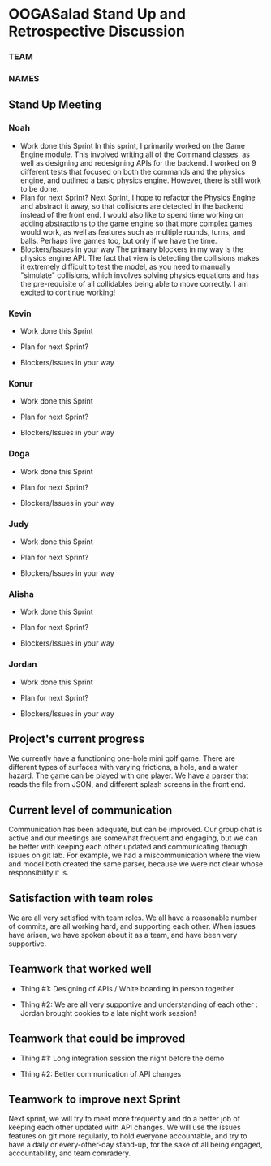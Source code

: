 # OOGASalad Stand Up and Retrospective Discussion
### TEAM
### NAMES


## Stand Up Meeting

### Noah

* Work done this Sprint
In this sprint, I primarily worked on the Game Engine module. This involved writing all of the 
  Command classes, as well as designing and redesigning APIs for the backend. I worked on 9 
  different tests that focused on both the commands and the physics engine, and outlined a basic 
  physics engine. However, there is still work to be done.
* Plan for next Sprint?
Next Sprint, I hope to refactor the Physics Engine and abstract it away, so that collisions are 
  detected in the backend instead of the front end. I would also like to spend time working on 
  adding abstractions to the game engine so that more complex games would work, as well as 
  features such as multiple rounds, turns, and balls. Perhaps live games too, but only if we 
  have the time.
* Blockers/Issues in your way
The primary blockers in my way is the physics engine API. The fact that view is detecting the 
  collisions makes it extremely difficult to test the model, as you need to manually "simulate" 
  collisions, which involves solving physics equations and has the pre-requisite of all 
  collidables being able to move correctly. I am excited to continue working!

### Kevin

* Work done this Sprint

* Plan for next Sprint?

* Blockers/Issues in your way


### Konur

* Work done this Sprint

* Plan for next Sprint?

* Blockers/Issues in your way


### Doga

* Work done this Sprint

* Plan for next Sprint?

* Blockers/Issues in your way


### Judy

* Work done this Sprint

* Plan for next Sprint?

* Blockers/Issues in your way


### Alisha

* Work done this Sprint

* Plan for next Sprint?

* Blockers/Issues in your way


### Jordan

* Work done this Sprint

* Plan for next Sprint?

* Blockers/Issues in your way





## Project's current progress

We currently have a functioning one-hole mini golf game. There are different types of surfaces 
with varying frictions, a hole, and a water hazard. The game can be played with one player. We 
have a parser that reads the file from JSON, and different splash screens in the front end.

## Current level of communication

Communication has been adequate, but can be improved. Our group chat is active and our meetings 
are somewhat frequent and engaging, but we can be better with keeping each other updated and 
communicating through issues on git lab. For example, we had a miscommunication where the view 
and model both created the same parser, because we were not clear whose responsibility it is.

## Satisfaction with team roles

We are all very satisfied with team roles. We all have a reasonable number of commits, are all 
working hard, and supporting each other. When issues have arisen, we have spoken about it as a 
team, and have been very supportive.

## Teamwork that worked well

* Thing #1: Designing of APIs / White boarding in person together

* Thing #2: We are all very supportive and understanding of each other : Jordan brought cookies 
  to a late night work session!


## Teamwork that could be improved

* Thing #1: Long integration session the night before the demo

* Thing #2: Better communication of API changes


## Teamwork to improve next Sprint

Next sprint, we will try to meet more frequently and do a better job of keeping each other 
updated with API changes. We will use the issues features on git more regularly, to hold 
everyone accountable, and try to have a daily or every-other-day stand-up, for the sake of all 
being engaged, accountability, and team comradery.
